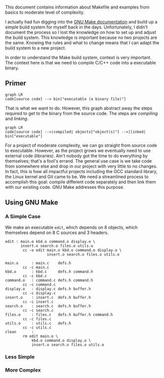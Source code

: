 
This document contains information about Makefile and examples from basics to moderate level of complexity.

I actually had fun digging into the [GNU Make documentation](https://www.gnu.org/software/make/manual/make.html#Introduction) and build up a simple build system for myself back in the days. Unfortunately, I didn't document the process so I lost the knowledge on how to set up and adjust the build system. This knowledge is important because no two projects are the same. Knowing the rules and what to change means that I can adapt the build system to a new project.

In order to understand the Make build system, context is very important. The context here is that we need to *compile* C/C++ code into a executable binary.

## Primer

```mermaid
graph LR
code[source code] --> bin["executable (a binary file)"]
```

That is what we want to do. However, this graph abstract away the steps required to get to the binary from the source code. The steps are *compiling* and *linking*.

```mermaid
graph LR
code[source code] -->|compiled| objects["object(s)"] -->|linked| bin["executable"]
```

For a project of moderate complexity, we can go straight from source code to executable. However, as the project grows we eventually need to use external code (libraries). Ain't nobody got the time to do everything by themselves; that's a fool's errand. The general use case is we take code from somewhere else and drop in our project with very little to no changes. In fact, this is how all impactful projects including the GCC standard library, the Linux kernel and Git came to be. We need a streamlined process to accomplish this goal: compile different code separately and then link them with our existing code. GNU Make addresses this purpose.

## Using GNU Make

### A Simple Case

We make an executable `edit`, which depends on 8 objects, which themselves depend on 8 C sources and 3 headers.

```Make
edit : main.o kbd.o command.o display.o \
       insert.o search.o files.o utils.o
        cc -o edit main.o kbd.o command.o display.o \
                   insert.o search.o files.o utils.o

main.o      : main.c    defs.h
        cc -c main.c
kbd.o       : kbd.c     defs.h command.h
        cc -c kbd.c
command.o   : command.c defs.h command.h
        cc -c command.c
display.o   : display.c defs.h buffer.h
        cc -c display.c
insert.o    : insert.c  defs.h buffer.h
        cc -c insert.c
search.o    : search.c  defs.h buffer.h
        cc -c search.c
files.o     : files.c   defs.h buffer.h command.h
        cc -c files.c
utils.o     : utils.c   defs.h
        cc -c utils.c
clean       :
        rm edit main.o \
            kbd.o command.o display.o \
            insert.o search.o files.o utils.o

```


### Less Simple

### More Complex


